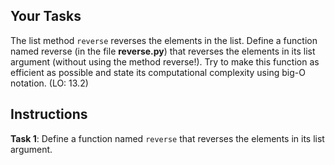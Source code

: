 ## Your Tasks

The list method `reverse` reverses the elements in the list. Define a function named reverse (in the file **reverse.py**) that reverses the elements in its list argument (without using the method reverse!). Try to make this function as efficient as possible and state its computational complexity using big-O notation. (LO: 13.2)

## Instructions

**Task 1**: Define a function named `reverse` that reverses the elements in its list argument.
